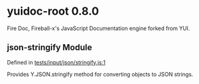 
# yuidoc-root 0.8.0

Fire Doc, Fireball-x&#x27;s JavaScript Documentation engine forked from YUI.


## json-stringify Module



Defined in [tests/input/json/stringify.js:1](../files/tests_input_json_stringify.js.html#l1)



Provides Y.JSON.stringify method for converting objects to JSON strings.




